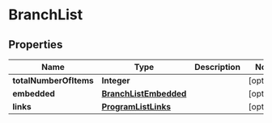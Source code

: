 

# BranchList

## Properties

Name | Type | Description | Notes
------------ | ------------- | ------------- | -------------
**totalNumberOfItems** | **Integer** |  |  [optional]
**embedded** | [**BranchListEmbedded**](BranchListEmbedded.md) |  |  [optional]
**links** | [**ProgramListLinks**](ProgramListLinks.md) |  |  [optional]



